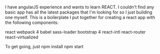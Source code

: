I have angularJS experience and wants to learn REACT.  I couldn't find any basic app has all the latest packages that I'm looking for so I just building one myself.  This is a boilerplate I put together for creating a react app with the following components:

react
webpack 4
babel
sass-loader
bootstrap 4
react-intl
react-router
react-virtualized

To get going, just
npm install
npm start
